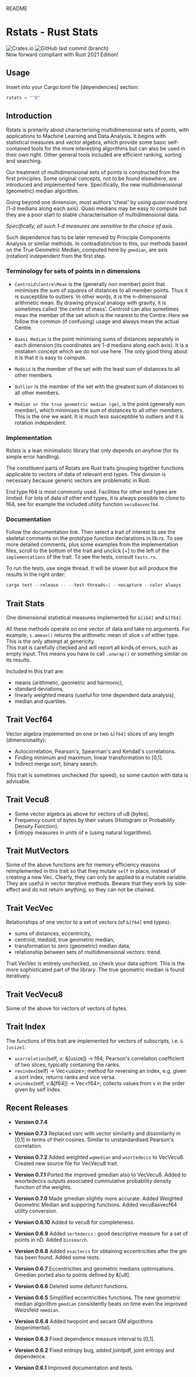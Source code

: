 README

# Rstats - Rust Stats

![Crates.io](https://img.shields.io/crates/v/rstats?logo=rust) ![GitHub last commit (branch)](https://img.shields.io/github/last-commit/liborty/rstats/HEAD?logo=github)  
Now forward compliant with Rust 2021 Edition!

## Usage

Insert into your Cargo.toml file [dependencies] section:

```rust
rstats = "^0" 
```

## Introduction

Rstats is primarily about characterising multidimensional sets of points, with applications to Machine Learning and Data Analysis. It begins with statistical measures and vector algebra, which provide some basic self-contained tools for the more interesting algorithms but can also be used in their own right. Other general tools included are efficient ranking, sorting and searching. 

Our treatment of multidimensional sets of points is constructed from the first principles. Some original concepts, not to be found elsewhere, are introduced and implemented here. Specifically, the new multidimensional (geometric) median algorithm.

Going beyond one dimension, most authors  'cheat' by using *quasi medians* (1-d medians along each axis). Quasi medians may be easy to compute but they are a poor start to stable characterisation of multidimensional data.

*Specifically, all such 1-d measures are sensitive to the choice of axis.* 

Such dependence has to be later removed by Principle Components Analysis or similar methods. In contradistinction to this, our methods based on the True Geometric Median, computed here by `gmedian`, are axis (rotation) independent from the first step.

### Terminology for sets of points in n dimensions

* `Centroid\Centre\Mean` is the (generally non member) point that minimises the sum of *squares* of distances to all member points. Thus it is susceptible to outliers. In other words, it is the n-dimensional arithmetic mean. By drawing physical analogy with gravity, it is sometimes called 'the centre of mass'. Centroid can also sometimes mean the member of the set which is the nearest to the Centre. Here we follow the common (if confusing) usage and always mean the actual Centre.

* `Quasi Median` is the point minimising sums of distances separately in each dimension (its coordinates are 1-d medians along each axis). It is a mistaken concept which we do not use here. The only good thing about it is that it is easy to compute.

* `Medoid` is the member of the set with the least sum of distances to all other members.

* `Outlier` is the member of the set with the greatest sum of distances to all other members.

* `Median or the true geometric median (gm)`, is the point (generally non member), which minimises the sum of distances to all other members. This is the one we want. It is much less susceptible to outliers and it is rotation independent.

### Implementation

Rstats is a lean minimalistic library that only depends on *anyhow* (for its simple error handling).

The constituent parts of Rstats are Rust traits grouping together functions applicable to vectors of data of relevant end types. This division is necessary because generic vectors are problematic in Rust. 

End type f64 is most commonly used. Facilities for other end types are limited. For lots of data of other end types, it is always possible to clone to f64, see for example the included utility function `vecu8asvecf64`.

### Documentation

Follow the documentation link. Then select a trait of interest to see the skeletal comments on the prototype function declarations in lib.rs. To see more detailed comments, plus some examples from the implementation files, scroll to the bottom of the trait and unclick [+] to the left of the `implementations` of the trait. To see the tests, consult `tests.rs`.

To run the tests, use single thread. It will be slower but will produce the results in the right order:

```rust
cargo test --release -- --test-threads=1 --nocapture --color always 
```

## Trait Stats

One dimensional statistical measures implemented for `&[i64]` and `&[f64]`.

All these methods operate on one vector of data and take no arguments.
For example, `s.amean()` returns the arithmetic mean of slice `s` of either type.
This is the only attempt at genericity.  
This trait is carefully checked and will report all kinds of errors, such as empty input.
This means you have to call `.unwrap()` or something similar on its results.

Included in this trait are:

* means (arithmetic, geometric and harmonic),
* standard deviations,
* linearly weighted means (useful for time dependent data analysis),
* median and quartiles.

## Trait Vecf64

Vector algebra implemented on one or two `&[f64]` slices of any length (dimensionality):

* Autocorrelation, Pearson's, Spearman's and Kendall's correlations.
* Finding minimum and maximum, linear transformation to [0,1].
* Indirect merge sort, binary search. 

This trait is sometimes unchecked (for speed), so some caution with data is advisable.

## Trait Vecu8

* Some vector algebra as above for vectors of u8 (bytes).
* Frequency count of bytes by their values (Histogram or Probability Density Function).
* Entropy measures in units of e (using natural logarithms).

## Trait MutVectors

Some of the above functions are for memory efficiency reasons reimplemented in this trait so that they mutate `self` in place, instead of creating a new Vec. Clearly, they can only be applied to a mutable variable. They are useful in vector iterative methods. Beware that they work by side-effect and do not return anything, so they can not be chained.

## Trait VecVec

Relationships of one vector to a set of vectors (of `&[f64]` end types):

* sums of distances, eccentricity,
* centroid, medoid, true geometric median,
* transformation to zero (geometric) median data,
* relationship between sets of multidimensional vectors: trend.

Trait VecVec is entirely unchecked, so check your data upfront. This is the more sophisticated part of the library. The true geometric median is found iteratively.

## Trait VecVecu8

Some of the above for vectors of vectors of bytes.

## Trait Index

The functions of this trait are implemented for vectors of subscripts, i.e. `&[usize]`.

* `ucorrelation`(self, v: &[usize]) -> f64; Pearson's correlation coefficient of two slices, typically containing the ranks.  
* `revindex`(self) -> Vec\<usize\>; method for reversing an index, e.g. given a sort index, returns ranks and vice versa.
* `unindex`(self, v:&[f64]) -> Vec\<f64\>; collects values from v in the order given by self index.

## Recent Releases

* **Version 0.7.4** 

* **Version 0.7.3** Replaced varc with vector similarity and dissimilarity in [0,1] in terms of their cosines. Similar to unstandardised Pearson's correlation.

* **Version 0.7.2** Added weighted `wgmedian` and `wsortedeccs` to VecVecu8. Created new source file for VecVecu8 trait.

* **Version 0.7.1** Ported the improved gmedian also to VecVecu8. Added to wsortedeccs outputs associated cummulative probability density function of the weights.

* **Version 0.7.0** Made gmedian slightly more accurate. Added Weighted Geometric Median and supporing functions. Added vecu8asvecf64 utility conversion.

* **Version 0.6.10** Added to vecu8 for completeness. 

* **Version 0.6.9** Added `sortedeccs` : good descriptive measure for a set of points in nD. Added `binsearch`.

* **Version 0.6.8** Added `exacteccs` for obtaining eccentricities after the gm has been found. Added some tests.

* **Version 0.6.7** Eccentricities and geometric medians optimisations. Gmedian ported also to points defined by &[u8].

* **Version 0.6.6** Deleted some defunct functions.

* **Version 0.6.5** Simplified eccentricities functions. The new geometric median algorithm `gmedian` consistently beats on time even the improved Weizsfeld `nmedian`.

* **Version 0.6.4** Added twopoint and secant GM algorithms (experimental).

* **Version 0.6.3** Fixed dependence measure interval to [0,1].

* **Version 0.6.2** Fixed entropy bug, added jointpdf, joint entropy and dependence.

* **Version 0.6.1** Improved documentation and tests.